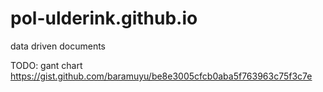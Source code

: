 # pol-ulderink.github.io
data driven documents

TODO: gant chart https://gist.github.com/baramuyu/be8e3005cfcb0aba5f763963c75f3c7e
